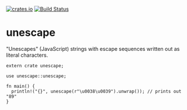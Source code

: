[![crates.io](https://img.shields.io/crates/v/unescape.svg)](https://crates.io/crates/unescape) [![Build Status](https://travis-ci.org/saghm/unescape-rs.svg)](https://travis-ci.org/saghm/unescape-rs)

unescape
====================================================================================================================================

"Unescapes" (JavaScript) strings with escape sequences written out as literal
characters.

```
extern crate unescape;

use unescape::unescape;

fn main() {
  println!("{}", unescape(r"\u0038\u0039").unwrap()); // prints out "89"
}
```
